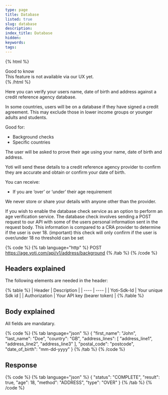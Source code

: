 ```yaml
---
type: page
title: Database
listed: true
slug: database
description: 
index_title: Database
hidden: 
keywords: 
tags: 
---
```


{% html %}
<div class="alert-GTK">
    <div class="alert-title" id="GTK">
        Good to know
    </div>
    <div class="alert-text">
      This feature is not available via our UX yet.
    </div>
    <div class="alert-links"> 

   </div>
</div>
{% /html %}

Here you can verify your users name, date of birth and address against a credit reference agency database.

In some countries, users will be on a database if they have signed a credit agreement. This may exclude those in lower income groups or younger adults and students.

Good for:

- Background checks
- Specific countries

The user will be asked to prove their age using your name, date of birth and address.

Yoti will send these details to a credit reference agency provider to confirm they are accurate and obtain or confirm your date of birth.

You can receive:

- If you are ‘over’ or ‘under’ their age requirement

We never store or share your details with anyone other than the provider.

If you wish to enable the database check service as an option to perform an age verification service. The database check involves sending a POST request to our API with some of the users personal information sent in the request body. This information is compared to a CRA provider to determine if the user is over 18. (important) this check will only confirm if the user is over/under 18 no threshold can be set

{% code %}
{% tab language="http" %}
POST https://age.yoti.com/api/v1/address/background
{% /tab %}
{% /code %}

## Headers explained

The following elements are needed in the header:

{% table %}
| Header | Description | 
| ---- | ---- | 
| Yoti-Sdk-Id | Your unique Sdk id | 
| Authorization | Your API key (bearer token) | 
{% /table %}

## Body explained

All fields are mandatary. 

{% code %}
{% tab language="json" %}
{
   "first_name": "John",
   "last_name": "Doe",
   "country": "GB",
   "address_lines": [
      "address_line1",
      "address_line2",
      "address_line3"
   ],
   "postal_code": "postcode",
   "date_of_birth": "mm-dd-yyyy"
}
{% /tab %}
{% /code %}

## Response

{% code %}
{% tab language="json" %}
{
   "status": "COMPLETE",
   "result": true,
   "age": 18,
   "method": "ADDRESS",
   "type": "OVER"
}
{% /tab %}
{% /code %}